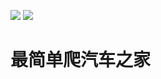 ![](ttps://img.shields.io/badge/GGv5-666-important.svg)
![](https://img.shields.io/badge/sky-666-9cf.svg，ttps://img.shields.io/badge/GGv5-666-important.svg)
<h1>最简单爬汽车之家</h1>

